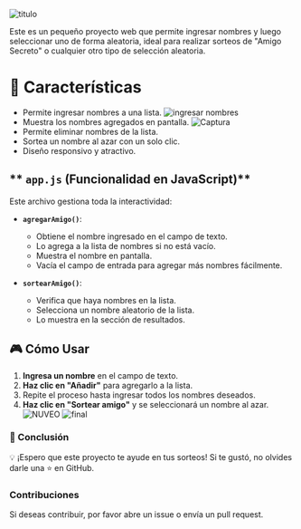 ![titulo](https://github.com/user-attachments/assets/b852e397-4ac6-4a43-b563-947518ecb0d8)


Este es un pequeño proyecto web que permite ingresar nombres y luego seleccionar uno de forma aleatoria, ideal para realizar sorteos de "Amigo Secreto" o cualquier otro tipo de selección aleatoria.

# 🚀 Características

- Permite ingresar nombres a una lista.
  ![ingresar nombres](https://github.com/user-attachments/assets/8d88555d-772d-45a0-8ef5-fe8ae072cc7b)
- Muestra los nombres agregados en pantalla.
  ![Captura](https://github.com/user-attachments/assets/d869da14-0317-4241-a696-01ea930fa651)
- Permite eliminar nombres de la lista.
- Sortea un nombre al azar con un solo clic.
- Diseño responsivo y atractivo.

## ** `app.js` (Funcionalidad en JavaScript)**

Este archivo gestiona toda la interactividad:

- **`agregarAmigo()`**:  
  - Obtiene el nombre ingresado en el campo de texto.
  - Lo agrega a la lista de nombres si no está vacío.
  - Muestra el nombre en pantalla.
  - Vacía el campo de entrada para agregar más nombres fácilmente.

- **`sortearAmigo()`**:  
  - Verifica que haya nombres en la lista.
  - Selecciona un nombre aleatorio de la lista.
  - Lo muestra en la sección de resultados.

## 🎮 Cómo Usar

1. **Ingresa un nombre** en el campo de texto.  
2. **Haz clic en "Añadir"** para agregarlo a la lista.  
3. Repite el proceso hasta ingresar todos los nombres deseados.  
4. **Haz clic en "Sortear amigo"** y se seleccionará un nombre al azar.  
![NUVEO](https://github.com/user-attachments/assets/d6ac9383-0e51-4ad9-af28-8c8fefae92e3)
![final](https://github.com/user-attachments/assets/87263754-aa7e-4563-9f37-10acea28136e)

### 🤝 Conclusión

💡 ¡Espero que este proyecto te ayude en tus sorteos! Si te gustó, no olvides darle una ⭐ en GitHub.

### Contribuciones
Si deseas contribuir, por favor abre un issue o envía un pull request.
